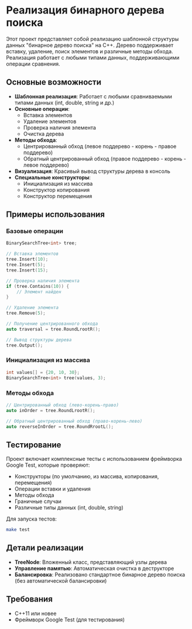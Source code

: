 # Реализация бинарного дерева поиска

Этот проект представляет собой реализацию шаблонной структуры данных "бинарное дерево поиска" на C++. Дерево поддерживает вставку, удаление, поиск элементов и различные методы обхода. Реализация работает с любыми типами данных, поддерживающими операции сравнения.

## Основные возможности

- **Шаблонная реализация**: Работает с любыми сравниваемыми типами данных (int, double, string и др.)
- **Основные операции**:
  - Вставка элементов
  - Удаление элементов
  - Проверка наличия элемента
  - Очистка дерева
- **Методы обхода**:
  - Центрированный обход (левое поддерево - корень - правое поддерево)
  - Обратный центрированный обход (правое поддерево - корень - левое поддерево)
- **Визуализация**: Красивый вывод структуры дерева в консоль
- **Специальные конструкторы**:
  - Инициализация из массива
  - Конструктор копирования
  - Конструктор перемещения

## Примеры использования

### Базовые операции

```cpp
BinarySearchTree<int> tree;

// Вставка элементов
tree.Insert(10);
tree.Insert(5);
tree.Insert(15);

// Проверка наличия элемента
if (tree.Contains(10)) {
    // Элемент найден
}

// Удаление элемента
tree.Remove(5);

// Получение центрированного обхода
auto traversal = tree.RoundLrootR();

// Вывод структуры дерева
tree.Output();
```

### Инициализация из массива

```cpp
int values[] = {20, 10, 30};
BinarySearchTree<int> tree(values, 3);
```

### Методы обхода

```cpp
// Центрированный обход (лево-корень-право)
auto inOrder = tree.RoundLrootR();

// Обратный центрированный обход (право-корень-лево)
auto reverseInOrder = tree.RoundRrootL();
```

## Тестирование

Проект включает комплексные тесты с использованием фреймворка Google Test, которые проверяют:

- Конструкторы (по умолчанию, из массива, копирования, перемещения)
- Операции вставки и удаления
- Методы обхода
- Граничные случаи
- Различные типы данных (int, double, string)

Для запуска тестов:
```bash
make test
```

## Детали реализации

- **TreeNode**: Вложенный класс, представляющий узлы дерева
- **Управление памятью**: Автоматическая очистка в деструкторе
- **Балансировка**: Реализовано стандартное бинарное дерево поиска (без автоматической балансировки)

## Требования

- C++11 или новее
- Фреймворк Google Test (для тестирования)